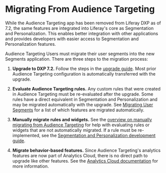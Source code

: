 # Migrating From Audience Targeting

While the Audience Targeting app has been removed from Liferay DXP as of 7.2, the same features are integrated into Liferay's core as Segmentation and Personalization. This enables better integration with other applications and provides developers with easier access to Segmentation and Personalization features.

Audience Targeting Users must migrate their user segments into the new Segments application. There are three steps to the migration process:

1.  **Upgrade to DXP 7.2.** Follow the steps in the [upgrade guide](../01-introduction-to-upgrading-to-liferay-dxp-7-2.md). Most prior Audience Targeting configuration is automatically transferred with the upgrade.

2.  **Evaluate Audience Targeting rules.** Any custom rules that were created in Audience Targeting must be re-evaluated after the upgrade. Some rules have a direct equivalent in Segmentation and Personalization and may be migrated automatically with the upgrade. See [Migrating User Segments](./02-migrating-user-segments.md) for a list of which features are migrated automatically.

3.  **Manually migrate rules and widgets.** See the [overview on manually migrating from Audience Targeting](./03-manually-migrating-from-audience-targeting.md) for help with evaluating rules or widgets that are not automatically migrated. If a rule must be re-implemented, see the [Segmentation and Personalization development guide](https://help.liferay.com/hc/en-us/articles/360028721372-Introduction-to-Segmentation-and-Personalization).

4.  **Migrate behavior-based features.** Since Audience Targeting's analytics features are now part of Analytics Cloud, there is no direct path to upgrade like other features. See the [Analytics Cloud documentation](https://help.liferay.com/hc/en-us/articles/360006947671-Creating-Segments) for more information.
